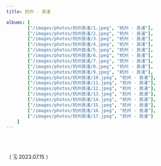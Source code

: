 ```yaml
---
title: 杭州 · 良渚

albums: [
		["/images/photos/杭州良渚/1.jpeg", "杭州 · 良渚"],
		["/images/photos/杭州良渚/2.jpeg", "杭州 · 良渚"],
		["/images/photos/杭州良渚/3.jpeg", "杭州 · 良渚"],
		["/images/photos/杭州良渚/4.jpeg", "杭州 · 良渚"],
		["/images/photos/杭州良渚/5.jpeg", "杭州 · 良渚"],
		["/images/photos/杭州良渚/6.jpeg", "杭州 · 良渚"],
		["/images/photos/杭州良渚/7.jpeg", "杭州 · 良渚"],
		["/images/photos/杭州良渚/8.jpeg", "杭州 · 良渚"],
		["/images/photos/杭州良渚/9.jpeg", "杭州 · 良渚"],
		["/images/photos/杭州良渚/10.jpeg", "杭州 · 良渚"],
		["/images/photos/杭州良渚/11.jpeg", "杭州 · 良渚"],
		["/images/photos/杭州良渚/12.jpeg", "杭州 · 良渚"],
		["/images/photos/杭州良渚/13.jpeg", "杭州 · 良渚"],
		["/images/photos/杭州良渚/14.jpeg", "杭州 · 良渚"],
		["/images/photos/杭州良渚/15.jpeg", "杭州 · 良渚"],
		["/images/photos/杭州良渚/16.jpeg", "杭州 · 良渚"],
		["/images/photos/杭州良渚/17.jpeg", "杭州 · 良渚"]
	]
---
```


<br/><br/>


（ 🗓️ 2023.07.15 ）


<br/><br/><br/><br/>
